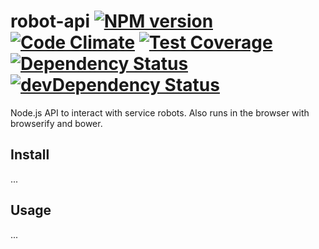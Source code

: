 # robot-api [![NPM version][npm-image]][npm-url] [![Code Climate][codeclimate-image]][codeclimate-url] [![Test Coverage][coverage-image]][coverage-url] [![Dependency Status][daviddm-image]][daviddm-url] [![devDependency Status][daviddm-image-dev]][daviddm-url-dev]

Node.js API to interact with service robots. Also runs in the browser with browserify and bower.

## Install
...

## Usage
...

[npm-image]: https://badge.fury.io/js/robot-api.svg
[npm-url]: https://npmjs.org/package/robot-api

[codeclimate-image]: https://codeclimate.com/github/tue-robotics/robot-api/badges/gpa.svg
[codeclimate-url]: https://codeclimate.com/github/tue-robotics/robot-api
[coverage-image]: https://codeclimate.com/github/tue-robotics/robot-api/badges/coverage.svg
[coverage-url]: https://codeclimate.com/github/tue-robotics/robot-api/coverage

[daviddm-image]: https://david-dm.org/tue-robotics/robot-api.svg
[daviddm-url]: https://david-dm.org/tue-robotics/robot-api
[daviddm-image-dev]: https://david-dm.org/tue-robotics/robot-api/dev-status.svg
[daviddm-url-dev]: https://david-dm.org/tue-robotics/robot-api?type=dev
